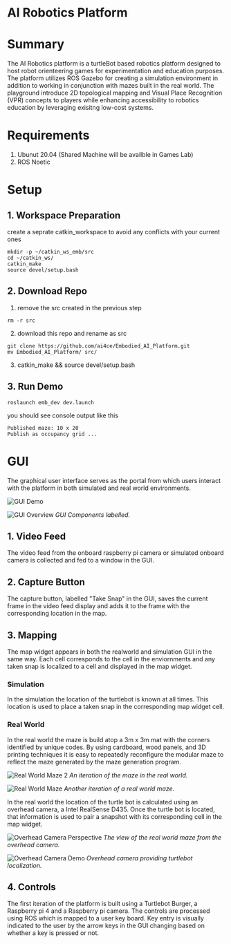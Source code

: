 # AI Robotics Platform

# Summary
The AI Robotics platform is a turtleBot based robotics platform designed to host robot orienteering games for experimentation and education purposes. The platform utilizes ROS Gazebo for creating a simulation environment in addition to working in conjunction with mazes built in the real world. The playground introduce 2D topological mapping and Visual Place Recognition (VPR) concepts to players while enhancing accessibility to robotics education by leveraging exisitng low-cost systems.

# Requirements
1. Ubunut 20.04 (Shared Machine will be availble in Games Lab)
2. ROS Noetic

# Setup
## 1. Workspace Preparation
create a seprate catkin_workspace to avoid any conflicts with your current ones

```console
mkdir -p ~/catkin_ws_emb/src
cd ~/catkin_ws/
catkin_make
source devel/setup.bash
```


## 2. Download Repo
1. remove the src created in the previous step
```console
rm -r src
```
2. download this repo and rename as src
```console
git clone https://github.com/ai4ce/Embodied_AI_Platform.git
mv Embodied_AI_Platform/ src/

```
3. catkin_make && source devel/setup.bash


## 3. Run Demo
```console
roslaunch emb_dev dev.launch
```
you should see console output like this 

```console
Published maze: 10 x 20
Publish as occupancy grid ...
```
# GUI

The graphical user interface serves as the portal from which users interact with the platform in both simulated and real world environments.

![GUI Demo](Images/GUIDemo.gif)

![GUI Overview](Images/GUIBreakDown.png)
*GUI Components labelled.*

## 1. Video Feed
The video feed from the onboard raspberry pi camera or simulated onboard camera is collected and fed to a window in the GUI.

## 2. Capture Button
The capture button, labelled "Take Snap" in the GUI, saves the current frame in the video feed display and adds it to the frame with the corresponding location in the map.

## 3. Mapping
The map widget appears in both the realworld and simulation GUI in the same way. Each cell corresponds to the cell in the enviornments and any taken snap is localized to a cell and displayed in the map widget.
### Simulation
In the simulation the location of the turtlebot is known at all times. This location is used to place a taken snap in the corresponding map widget cell.
### Real World
In the real world the maze is build atop a 3m x 3m mat with the corners identified by unique codes. By using cardboard, wood panels, and 3D printing techniques it is easy to repeatedly reconfigure the modular maze to reflect the maze generated by the maze generation program. 

![Real World Maze 2](Images/RealWorldMazeGeneration2.jpeg)
*An iteration of the maze in the real world.*

![Real World Maze](Images/realWorldOverview.png)
*Another iteration of a real world maze.*

In the real world the location of the turtle bot is calculated using an overhead camera, a Intel RealSense D435. Once the turtle bot is located, that information is used to pair a snapshot with its corresponding cell in the map widget.

![Overhead Camera Perspective](Images/OverheadCameraPerspective.png)
*The view of the real world maze from the overhead camera.*

![Overhead Camera Demo](Images/Images/overheadCameraFeed.gif)
*Overhead camera providing turtlebot localization.*
<!-- 
In the real world maze, unique designs are added to maze walls to aid the user in navigation.
![Overhead Camera Perspective](Images/overheadCameraFeed.gif) -->


## 4. Controls
The first iteration of the platform is built using a Turtlebot Burger, a Raspberry pi 4 and a Raspberry pi camera. The controls are processed using ROS which is mapped to a user key board. Key entry is visually indicated to the user by the arrow keys in the GUI changing based on whether a key is pressed or not.




